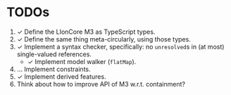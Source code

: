 # TODOs

1. &#10003; Define the LIonCore M3 as TypeScript types.
2. &#10003; Define the same thing meta-circularly, using those types.
3. &#10003; Implement a syntax checker, specifically: no `unresolved`s in (at most) single-valued references.
    * &#10003; Implement model walker (`flatMap`).
4. &hellip; Implement constraints.
5. &#10003; Implement derived features.
6. Think about how to improve API of M3 w.r.t. containment?

